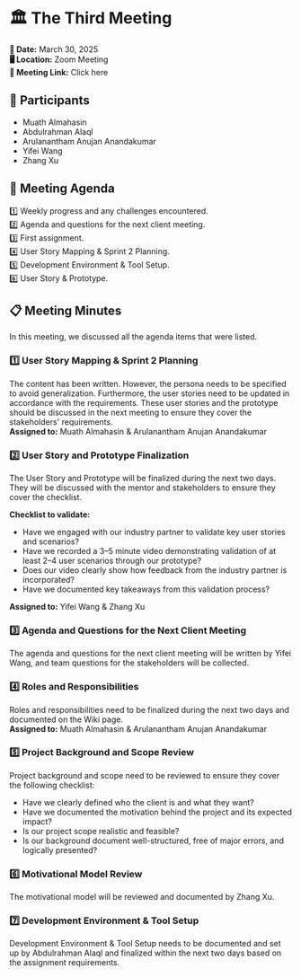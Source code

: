 # 🏛 The Third Meeting

**📅 Date:** March 30, 2025  
**🖥 Location:** Zoom Meeting  
**🔗 Meeting Link:** Click here

## 👥 Participants

- Muath Almahasin  
- Abdulrahman Alaql  
- Arulanantham Anujan Anandakumar  
- Yifei Wang  
- Zhang Xu  

## 📌 Meeting Agenda

1️⃣ Weekly progress and any challenges encountered.  
2️⃣ Agenda and questions for the next client meeting.  
3️⃣ First assignment.  
4️⃣ User Story Mapping & Sprint 2 Planning.  
5️⃣ Development Environment & Tool Setup.  
6️⃣ User Story & Prototype.  

## 📋 Meeting Minutes

In this meeting, we discussed all the agenda items that were listed.

### 1️⃣ User Story Mapping & Sprint 2 Planning

The content has been written. However, the persona needs to be specified to avoid generalization. Furthermore, the user stories need to be updated in accordance with the requirements. These user stories and the prototype should be discussed in the next meeting to ensure they cover the stakeholders' requirements.  
**Assigned to:** Muath Almahasin & Arulanantham Anujan Anandakumar  

### 2️⃣ User Story and Prototype Finalization

The User Story and Prototype will be finalized during the next two days. They will be discussed with the mentor and stakeholders to ensure they cover the checklist.  

**Checklist to validate:**
- Have we engaged with our industry partner to validate key user stories and scenarios?  
- Have we recorded a 3–5 minute video demonstrating validation of at least 2–4 user scenarios through our prototype?  
- Does our video clearly show how feedback from the industry partner is incorporated?  
- Have we documented key takeaways from this validation process?  

**Assigned to:** Yifei Wang & Zhang Xu  

### 3️⃣ Agenda and Questions for the Next Client Meeting

The agenda and questions for the next client meeting will be written by Yifei Wang, and team questions for the stakeholders will be collected.

### 4️⃣ Roles and Responsibilities

Roles and responsibilities need to be finalized during the next two days and documented on the Wiki page.  
**Assigned to:** Muath Almahasin & Arulanantham Anujan Anandakumar  

### 5️⃣ Project Background and Scope Review

Project background and scope need to be reviewed to ensure they cover the following checklist:  
- Have we clearly defined who the client is and what they want?  
- Have we documented the motivation behind the project and its expected impact?  
- Is our project scope realistic and feasible?  
- Is our background document well-structured, free of major errors, and logically presented?

### 6️⃣ Motivational Model Review

The motivational model will be reviewed and documented by Zhang Xu.

### 7️⃣ Development Environment & Tool Setup

Development Environment & Tool Setup needs to be documented and set up by Abdulrahman Alaql and finalized within the next two days based on the assignment requirements.
